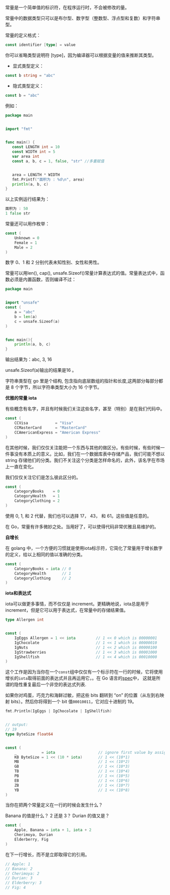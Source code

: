 常量是一个简单值的标识符，在程序运行时，不会被修改的量。



常量中的数据类型只可以是布尔型、数字型（整数型、浮点型和复数）和字符串型。



常量的定义格式：

```go
const identifier [type] = value
```

你可以省略类型说明符 [type]，因为编译器可以根据变量的值来推断其类型。



- 显式类型定义：

```go
const b string = "abc"
```

- 隐式类型定义：

```go
const b = "abc"
```

例如：

```go
package main


import "fmt"


func main() {
   const LENGTH int = 10
   const WIDTH int = 5   
   var area int
   const a, b, c = 1, false, "str" //多重赋值


   area = LENGTH * WIDTH
   fmt.Printf("面积为 : %d\n", area)
   println(a, b, c)   
}
```

以上实例运行结果为：

```go
面积为 : 50
1 false str
```

常量还可以用作枚举：

```go
const (
    Unknown = 0
    Female = 1
    Male = 2
)
```

数字 0、1 和 2 分别代表未知性别、女性和男性。



常量可以用len(), cap(), unsafe.Sizeof()常量计算表达式的值。常量表达式中，函数必须是内置函数，否则编译不过：

```go
package main


import "unsafe"
const (
    a = "abc"
    b = len(a)
    c = unsafe.Sizeof(a)
)


func main(){
    println(a, b, c)
}
```

输出结果为：abc, 3, 16

unsafe.Sizeof(a)输出的结果是16 。

字符串类型在 go 里是个结构, 包含指向底层数组的指针和长度,这两部分每部分都是 8 个字节，所以字符串类型大小为 16 个字节。

**优雅的常量 iota**

有些概念有名字，并且有时候我们关注这些名字，甚至（特别）是在我们代码中。

```go
const (
    CCVisa            = "Visa"
    CCMasterCard      = "MasterCard"
    CCAmericanExpress = "American Express"
)
```

在其他时候，我们仅仅关注能把一个东西与其他的做区分。有些时候，有些时候一件事没有本质上的意义。比如，我们在一个数据库表中存储产品，我们可能不想以 string 存储他们的分类。我们不关注这个分类是怎样命名的，此外，该名字在市场上一直在变化。



我们仅仅关注它们是怎么彼此区分的。

```go
const (
    CategoryBooks    = 0
    CategoryHealth   = 1
    CategoryClothing = 2
)
```

使用 0, 1, 和 2 代替，我们也可以选择 17， 43， 和 61。这些值是任意的。

在 Go，常量有许多微妙之处。当用好了，可以使得代码非常优雅且易维护的。

**自增长**

在 golang 中，一个方便的习惯就是使用iota标示符，它简化了常量用于增长数字的定义，给以上相同的值以准确的分类。

```go
const (
    CategoryBooks = iota // 0
    CategoryHealth       // 1
    CategoryClothing     // 2
)
```


**iota和表达式**

iota可以做更多事情，而不仅仅是 increment。更精确地说，iota总是用于 increment，但是它可以用于表达式，在常量中的存储结果值。

```go
type Allergen int


const (
    IgEggs Allergen = 1 << iota         // 1 << 0 which is 00000001
    IgChocolate                         // 1 << 1 which is 00000010
    IgNuts                              // 1 << 2 which is 00000100
    IgStrawberries                      // 1 << 3 which is 00001000
    IgShellfish                         // 1 << 4 which is 00010000
)
```


这个工作是因为当你在一个`const`组中仅仅有一个标示符在一行的时候，它将使用增长的`iota`取得前面的表达式并且再运用它，。在 Go 语言的[spec](https://legacy.gitbook.com/book/aceld/how-do-go/edit#)中， 这就是所谓的隐性重复最后一个非空的表达式列表.



如果你对鸡蛋，巧克力和海鲜过敏，把这些 bits 翻转到 “on” 的位置（从左到右映射 bits）。然后你将得到一个 bit 值`00010011`，它对应十进制的 19。

```go
fmt.Println(IgEggs | IgChocolate | IgShellfish)


// output:
// 19
type ByteSize float64


const (
    _           = iota                   // ignore first value by assigning to blank identifier
    KB ByteSize = 1 << (10 * iota)       // 1 << (10*1)
    MB                                   // 1 << (10*2)
    GB                                   // 1 << (10*3)
    TB                                   // 1 << (10*4)
    PB                                   // 1 << (10*5)
    EB                                   // 1 << (10*6)
    ZB                                   // 1 << (10*7)
    YB                                   // 1 << (10*8)
)
```



当你在把两个常量定义在一行的时候会发生什么？



Banana 的值是什么？ 2 还是 3？ Durian 的值又是？

```go
const (
    Apple, Banana = iota + 1, iota + 2
    Cherimoya, Durian
    Elderberry, Fig
)
```

在下一行增长，而不是立即取得它的引用。

```go
// Apple: 1
// Banana: 2
// Cherimoya: 2
// Durian: 3
// Elderberry: 3
// Fig: 4
```